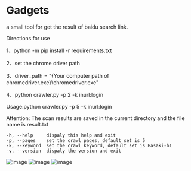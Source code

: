 # Gadgets
a small tool for get the result of baidu search link.


Directions for use

1、python -m pip install -r requirements.txt

2、set the chrome driver path

3、driver_path = "{Your computer path of chromedriver.exe}\\chromedriver.exe"

4、python crawler.py -p 2 -k inurl:login


Usage:python crawler.py -p 5 -k inurl:login

Attention:
The scan results are saved in the current directory and the file name is result.txt

    -h, --help     dispaly this help and exit
    -p, --pages    set the crawl pages, default set is 5
    -k, --keyword  set the crawl keyword, default set is Hasaki-h1
    -v, --version  dispaly the version and exit
![image](https://github.com/SevenC-base/Gadgets/blob/master/CrawlerForBaiduSearch/pa1.png)
![image](https://github.com/SevenC-base/Gadgets/blob/master/CrawlerForBaiduSearch/pa2.png)
![image](https://github.com/SevenC-base/Gadgets/blob/master/CrawlerForBaiduSearch/pa3.png)
